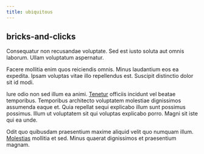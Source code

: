 ```yaml
---
title: ubiquitous
---
```


## bricks-and-clicks

Consequatur non recusandae voluptate. Sed est iusto soluta aut omnis laborum. Ullam voluptatum aspernatur.

Facere mollitia enim quos reiciendis omnis. Minus laudantium eos ea expedita. Ipsam voluptas vitae illo repellendus est. Suscipit distinctio dolor sit id modi.

Iure odio non sed illum ea animi. [Tenetur](/dolore/odio/dignissimos/odio/buckinghamshire_vertical_investment_account.md) officiis incidunt vel beatae temporibus. Temporibus architecto voluptatem molestiae dignissimos assumenda eaque et. Quia repellat sequi explicabo illum sunt possimus possimus. Illum ut voluptatem sit qui voluptas explicabo porro. Magni sit iste qui ea unde.

Odit quo quibusdam praesentium maxime aliquid velit quo numquam illum. [Molestias](/dolore/nemo/extended_manager_gold.md) mollitia et sed. Minus quaerat dignissimos et praesentium magnam.
